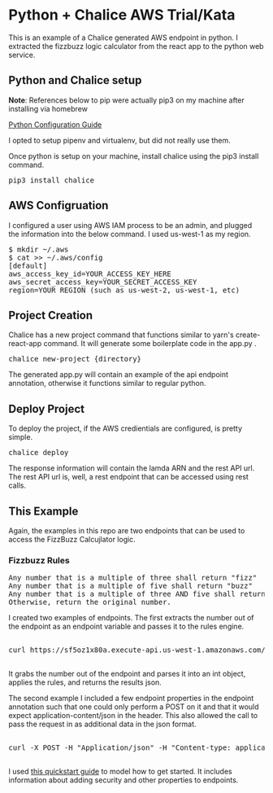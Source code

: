 # Python + Chalice AWS Trial/Kata
This is an example of a Chalice generated AWS endpoint in python. I extracted the fizzbuzz logic calculator from the react app to the python web service. 

## Python and Chalice setup
**Note**: References below to pip were actually pip3 on my machine after installing via homebrew

<a href='https://docs.python-guide.org/starting/install3/osx/#install3-osx'>Python Configuration Guide</a>

I opted to setup pipenv and virtualenv, but did not really use them. 

Once python is setup on your machine, install chalice using the pip3 install command.

<pre>pip3 install chalice</pre>

## AWS Configruation

I configured a user using AWS IAM process to be an admin, and plugged the information into the below command. I used us-west-1 as my region. 

<pre>
$ mkdir ~/.aws
$ cat >> ~/.aws/config
[default]
aws_access_key_id=YOUR_ACCESS_KEY_HERE
aws_secret_access_key=YOUR_SECRET_ACCESS_KEY
region=YOUR_REGION (such as us-west-2, us-west-1, etc)
</pre>


## Project Creation
Chalice has a new project command that functions similar to yarn's create-react-app command. It will generate some boilerplate code in the app.py
. 

<pre>chalice new-project {directory}</pre>

The generated app.py will contain an example of the api endpoint annotation, otherwise it functions similar to regular python.

## Deploy Project
To deploy the project, if the AWS credientials are configured, is pretty simple. 
<pre>chalice deploy</pre>

The response information will contain the lamda ARN and the rest API url. The rest API url is, well, a rest endpoint that can be accessed using rest calls. 

## This Example
Again, the examples in this repo are two endpoints that can be used to access the FizzBuzz Calcujlator logic. 
### Fizzbuzz Rules
<pre>
Any number that is a multiple of three shall return "fizz"
Any number that is a multiple of five shall return "buzz"
Any number that is a multiple of three AND five shall return "fizzbuzz"
Otherwise, return the original number. 
</pre>

I created two examples of endpoints. The first extracts the number out of the endpoint as an endpoint variable and passes it to the rules engine. 
<pre>

curl https://sf5oz1x80a.execute-api.us-west-1.amazonaws.com/api/fizzbuzz/{number}

</pre>
It grabs the number out of the endpoint and parses it into an int object, applies the rules, and returns the results json. 

The second example I included a few endpoint properties in the endpoint annotation such that one could only perform a POST on it and that it would expect application-content/json in the header. This also allowed the call to pass the request in as additional data in the json format.
<pre>

curl -X POST -H "Application/json" -H "Content-type: application/json" https://sf5oz1x80a.execute-api.us-west-1.amazonaws.com/api/fizzBuzzCalc/ -d '{ "request" : "6" }'

</pre>

I used <a href='https://chalice.readthedocs.io/en/latest/quickstart.html'> this quickstart guide</a> to model how to get started. It includes information about adding security and other properties to endpoints. 
